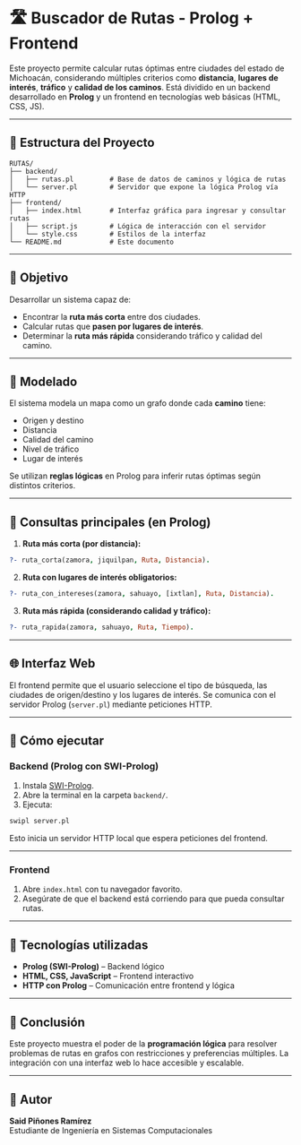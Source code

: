 # 🛣️ Buscador de Rutas - Prolog + Frontend

Este proyecto permite calcular rutas óptimas entre ciudades del estado de Michoacán, considerando múltiples criterios como **distancia**, **lugares de interés**, **tráfico** y **calidad de los caminos**. Está dividido en un backend desarrollado en **Prolog** y un frontend en tecnologías web básicas (HTML, CSS, JS).

---

## 📁 Estructura del Proyecto

```
RUTAS/
├── backend/
│   ├── rutas.pl         # Base de datos de caminos y lógica de rutas
│   └── server.pl        # Servidor que expone la lógica Prolog vía HTTP
├── frontend/
│   ├── index.html       # Interfaz gráfica para ingresar y consultar rutas
│   ├── script.js        # Lógica de interacción con el servidor
│   └── style.css        # Estilos de la interfaz
└── README.md            # Este documento
```

---

## 🎯 Objetivo

Desarrollar un sistema capaz de:

- Encontrar la **ruta más corta** entre dos ciudades.
- Calcular rutas que **pasen por lugares de interés**.
- Determinar la **ruta más rápida** considerando tráfico y calidad del camino.

---

## 🧠 Modelado

El sistema modela un mapa como un grafo donde cada **camino** tiene:

- Origen y destino
- Distancia
- Calidad del camino
- Nivel de tráfico
- Lugar de interés

Se utilizan **reglas lógicas** en Prolog para inferir rutas óptimas según distintos criterios.

---

## 🧪 Consultas principales (en Prolog)

1. **Ruta más corta (por distancia):**
```prolog
?- ruta_corta(zamora, jiquilpan, Ruta, Distancia).
```

2. **Ruta con lugares de interés obligatorios:**
```prolog
?- ruta_con_intereses(zamora, sahuayo, [ixtlan], Ruta, Distancia).
```

3. **Ruta más rápida (considerando calidad y tráfico):**
```prolog
?- ruta_rapida(zamora, sahuayo, Ruta, Tiempo).
```

---

## 🌐 Interfaz Web

El frontend permite que el usuario seleccione el tipo de búsqueda, las ciudades de origen/destino y los lugares de interés. Se comunica con el servidor Prolog (`server.pl`) mediante peticiones HTTP.

---

## 🚀 Cómo ejecutar

### Backend (Prolog con SWI-Prolog)

1. Instala [SWI-Prolog](https://www.swi-prolog.org/).
2. Abre la terminal en la carpeta `backend/`.
3. Ejecuta:

```bash
swipl server.pl
```

Esto inicia un servidor HTTP local que espera peticiones del frontend.

---

### Frontend

1. Abre `index.html` con tu navegador favorito.
2. Asegúrate de que el backend está corriendo para que pueda consultar rutas.

---

## 🔧 Tecnologías utilizadas

- **Prolog (SWI-Prolog)** – Backend lógico
- **HTML, CSS, JavaScript** – Frontend interactivo
- **HTTP con Prolog** – Comunicación entre frontend y lógica

---

## 📌 Conclusión

Este proyecto muestra el poder de la **programación lógica** para resolver problemas de rutas en grafos con restricciones y preferencias múltiples. La integración con una interfaz web lo hace accesible y escalable.

---

## 👤 Autor

**Said Piñones Ramírez**  
Estudiante de Ingeniería en Sistemas Computacionales  
